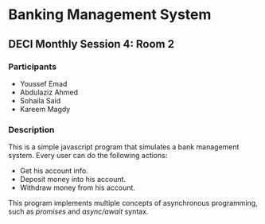 # Banking Management System
## DECI Monthly Session 4: Room 2

### Participants
- Youssef Emad
- Abdulaziz Ahmed
- Sohaila Said
- Kareem Magdy

### Description
This is a simple javascript program that simulates a bank management system.
Every user can do the following actions:
- Get his account info.
- Deposit money into his account.
- Withdraw money from his account.

This program implements multiple concepts of asynchronous programming,
such as *promises* and *async/await* syntax.